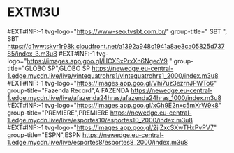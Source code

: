 # EXTM3U

#EXT#INF:-1 tvg-logo="https://www-seo.tvsbt.com.br/"
group-title=" SBT ", SBT
https://d1wwtskvr1r98k.cloudfront.net/a1392a948c1941a8ae3ca05825d73785/index_3.m3u8
#EXT#INF:-1 tvg-logo="https://images.app.goo.gl/HCXSxPrxXn6NgecY9 "
group-title="GLOBO SP",GLOBO SP
https://newedge.eu-central-1.edge.mycdn.live/live/vintequatrohrs1/vintequatrohrs1_2000/index.m3u8
#EXT#INF:-1 tvg-logo="https://images.app.goo.gl/Vhi7uz3ezrnJPWTo6"
group-title="Fazenda Record",A FAZENDA 
https://newedge.eu-central-1.edge.mycdn.live/live/afazenda24hras/afazenda24hras_1000/index.m3u8
#EXT#INF:-1 tvg-logo="https://images.app.goo.gl/xGh9E2nxc5mXrW9k8"
group-title="PREMIERE",PREMIERE
https://newedge.eu-central-1.edge.mycdn.live/live/esportes10/esportes10_2000/index.m3u8
#EXT#INF:-1 tvg-logo="https://images.app.goo.gl/2jjZxcSXwTHxPvPV7"
group-title="ESPN",ESPN
https://newedge.eu-central-1.edge.mycdn.live/live/esportes8/esportes8_2000/index.m3u8



